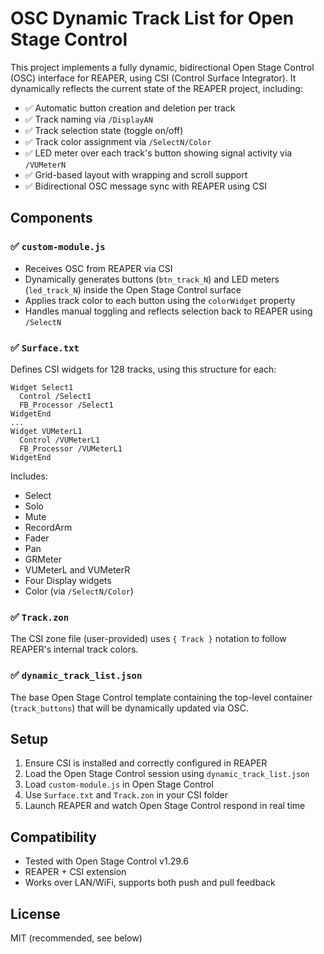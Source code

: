 # OSC Dynamic Track List for Open Stage Control

This project implements a fully dynamic, bidirectional Open Stage Control (OSC) interface for REAPER, using CSI (Control Surface Integrator). It dynamically reflects the current state of the REAPER project, including:

- ✅ Automatic button creation and deletion per track
- ✅ Track naming via `/DisplayAN`
- ✅ Track selection state (toggle on/off)
- ✅ Track color assignment via `/SelectN/Color`
- ✅ LED meter over each track's button showing signal activity via `/VUMeterN`
- ✅ Grid-based layout with wrapping and scroll support
- ✅ Bidirectional OSC message sync with REAPER using CSI

## Components

### ✅ `custom-module.js`
- Receives OSC from REAPER via CSI
- Dynamically generates buttons (`btn_track_N`) and LED meters (`led_track_N`) inside the Open Stage Control surface
- Applies track color to each button using the `colorWidget` property
- Handles manual toggling and reflects selection back to REAPER using `/SelectN`

### ✅ `Surface.txt`
Defines CSI widgets for 128 tracks, using this structure for each:

```
Widget Select1
  Control /Select1
  FB_Processor /Select1
WidgetEnd
...
Widget VUMeterL1
  Control /VUMeterL1
  FB_Processor /VUMeterL1
WidgetEnd
```

Includes:
- Select
- Solo
- Mute
- RecordArm
- Fader
- Pan
- GRMeter
- VUMeterL and VUMeterR
- Four Display widgets
- Color (via `/SelectN/Color`)

### ✅ `Track.zon`
The CSI zone file (user-provided) uses `{ Track }` notation to follow REAPER's internal track colors.

### ✅ `dynamic_track_list.json`
The base Open Stage Control template containing the top-level container (`track_buttons`) that will be dynamically updated via OSC.

## Setup

1. Ensure CSI is installed and correctly configured in REAPER
2. Load the Open Stage Control session using `dynamic_track_list.json`
3. Load `custom-module.js` in Open Stage Control
4. Use `Surface.txt` and `Track.zon` in your CSI folder
5. Launch REAPER and watch Open Stage Control respond in real time

## Compatibility

- Tested with Open Stage Control v1.29.6
- REAPER + CSI extension
- Works over LAN/WiFi, supports both push and pull feedback

## License

MIT (recommended, see below)
